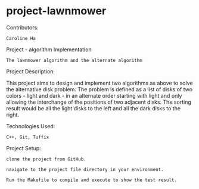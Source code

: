 # project-lawnmower

Contributors:

    Caroline Ha

Project  - algorithm Implementation  

    The lawnmower algorithm and the alternate algorithm

Project Description:

This project aims to design and implement two algorithms as above to solve the alternative disk problem. The problem is defined as a list of disks of two colors - light and dark - in an alternate order starting with light and only allowing the interchange of the positions of two adjacent disks. The sorting result would be all the light disks to the left and all the dark disks to the right.

Technologies Used:

    C++, Git, Tuffix

Project Setup:

    clone the project from GitHub.

    navigate to the project file directory in your environment.  

    Run the Makefile to compile and execute to show the test result.
